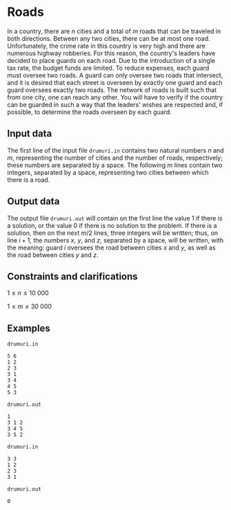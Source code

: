 # Roads

In a country, there are $n$ cities and a total of $m$ roads that can be traveled in both directions. Between any two cities, there can be at most one road. Unfortunately, the crime rate in this country is very high and there are numerous highway robberies. For this reason, the country's leaders have decided to place guards on each road. Due to the introduction of a single tax rate, the budget funds are limited. To reduce expenses, each guard must oversee two roads. A guard can only oversee two roads that intersect, and it is desired that each street is overseen by exactly one guard and each guard oversees exactly two roads. The network of roads is built such that from one city, one can reach any other. You will have to verify if the country can be guarded in such a way that the leaders' wishes are respected and, if possible, to determine the roads overseen by each guard.

## Input data

The first line of the input file `drumuri.in` contains two natural numbers $n$ and $m$, representing the number of cities and the number of roads, respectively; these numbers are separated by a space. The following $m$ lines contain two integers, separated by a space, representing two cities between which there is a road.

## Output data

The output file `drumuri.out` will contain on the first line the value $1$ if there is a solution, or the value $0$ if there is no solution to the problem. If there is a solution, then on the next $m / 2$ lines, three integers will be written; thus, on line $i + 1$, the numbers $x$, $y$, and $z$, separated by a space, will be written, with the meaning: guard $i$ oversees the road between cities $x$ and $y$, as well as the road between cities $y$ and $z$.

## Constraints and clarifications

$1 \leq n \leq 10\ 000$

$1 \leq m \leq 30\ 000$

## Examples

`drumuri.in`

``` 
5 6
1 2
2 3
3 1
3 4
4 5
5 3
```

`drumuri.out`

``` 
1
3 1 2
3 4 5
3 5 2
```

`drumuri.in`

``` 
3 3
1 2
2 3
3 1
```

`drumuri.out`

``` 
0
```